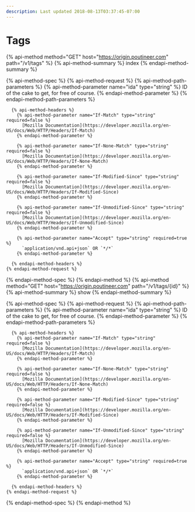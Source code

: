 ```yaml
---
description: Last updated 2018-08-13T03:37:45-07:00
---
```


# Tags

{% api-method method="GET" host="https://origin.poutineer.com" path="/v1/tags" %}
  {% api-method-summary %}
    index
  {% endapi-method-summary %}

  {% api-method-spec %}
    {% api-method-request %}
      {% api-method-path-parameters %}
        {% api-method-parameter name="ida" type="string" %}
          ID of the cake to get, for free of course.
        {% endapi-method-parameter %}
      {% endapi-method-path-parameters %}

      {% api-method-headers %}
        {% api-method-parameter name="If-Match" type="string" required=false %}
          [Mozilla Documentation](https://developer.mozilla.org/en-US/docs/Web/HTTP/Headers/If-Match)
        {% endapi-method-parameter %}

        {% api-method-parameter name="If-None-Match" type="string" required=false %}
          [Mozilla Documentation](https://developer.mozilla.org/en-US/docs/Web/HTTP/Headers/If-None-Match)
        {% endapi-method-parameter %}

        {% api-method-parameter name="If-Modified-Since" type="string" required=false %}
          [Mozilla Documentation](https://developer.mozilla.org/en-US/docs/Web/HTTP/Headers/If-Modified-Since)
        {% endapi-method-parameter %}

        {% api-method-parameter name="If-Unmodified-Since" type="string" required=false %}
          [Mozilla Documentation](https://developer.mozilla.org/en-US/docs/Web/HTTP/Headers/If-Unmodified-Since)
        {% endapi-method-parameter %}

        {% api-method-parameter name="Accept" type="string" required=true %}
          `application/vnd.api+json` OR `*/*`
        {% endapi-method-parameter %}

      {% endapi-method-headers %}
    {% endapi-method-request %}
  {% endapi-method-spec %}
{% endapi-method %}
{% api-method method="GET" host="https://origin.poutineer.com" path="/v1/tags/{id}" %}
  {% api-method-summary %}
    show
  {% endapi-method-summary %}

  {% api-method-spec %}
    {% api-method-request %}
      {% api-method-path-parameters %}
        {% api-method-parameter name="ida" type="string" %}
          ID of the cake to get, for free of course.
        {% endapi-method-parameter %}
      {% endapi-method-path-parameters %}

      {% api-method-headers %}
        {% api-method-parameter name="If-Match" type="string" required=false %}
          [Mozilla Documentation](https://developer.mozilla.org/en-US/docs/Web/HTTP/Headers/If-Match)
        {% endapi-method-parameter %}

        {% api-method-parameter name="If-None-Match" type="string" required=false %}
          [Mozilla Documentation](https://developer.mozilla.org/en-US/docs/Web/HTTP/Headers/If-None-Match)
        {% endapi-method-parameter %}

        {% api-method-parameter name="If-Modified-Since" type="string" required=false %}
          [Mozilla Documentation](https://developer.mozilla.org/en-US/docs/Web/HTTP/Headers/If-Modified-Since)
        {% endapi-method-parameter %}

        {% api-method-parameter name="If-Unmodified-Since" type="string" required=false %}
          [Mozilla Documentation](https://developer.mozilla.org/en-US/docs/Web/HTTP/Headers/If-Unmodified-Since)
        {% endapi-method-parameter %}

        {% api-method-parameter name="Accept" type="string" required=true %}
          `application/vnd.api+json` OR `*/*`
        {% endapi-method-parameter %}

      {% endapi-method-headers %}
    {% endapi-method-request %}
  {% endapi-method-spec %}
{% endapi-method %}
